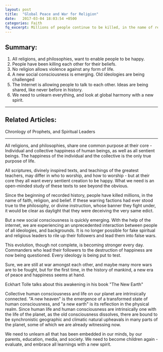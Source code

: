 ```yaml
---
layout: post
title:  "Global Peace and War for Religion"
date:   2017-03-04 18:03:54 +0500
categories: Faith
fq_excerpt: Millions of people continue to be killed, in the name of religion. No religion, or philosophy, endorses such atrocities. We need to re-evaluate the situation.
---
```



## Summary: ##
1. All religions, and philosophies, want to enable people to be happy.
2. People have been killing each other for their beliefs.
3. No religion allows violence against any form of life.
4. A new social consciousness is emerging. Old ideologies are being challenged
5.  The Internet is allowing people to talk to each other. Ideas are being shared, like never before in history.
6. We need to unlearn everything, and look at global harmony with a new spirit.

---

## Related Articles: ##

Chronlogy of Prophets, and Spiritual Leaders

---

All religions, and philosophies, share one common purpose at their core - Individual and collective happiness of human beings, as well as all sentient beings. The happiness of the individual and the collective is the only true purpose of life.

All scriptures, divinely inspired texts, and teachings of the greatest teachers, may differ in who to worship, and how to worship - but at their core they all want every sentient creation to be happy. What we need is an open-minded study of these texts to see beyond the obvious.

Since the beginning of recorded history, people have killed millions, in the name of faith, religion, and belief. If these warring factions had ever stood true to the philosophy, or divine instruction, whose banner they fight under, it would be clear as daylight that they were deceiving the very same edict.

But a new social consciousness is quickly emerging. With the help of the internet, we are experiencing an unprecedented interaction between people of all ideologies, and backgrounds. It is no longer possible for fake spiritual and religious leaders to rile up their followers and lead them into false wars. 

This evolution, though not complete, is becoming stronger every day. Commanders who lead their followers to the destruction of happiness are now being questioned. Every ideology is being put to test. 

Sure, we are still at war amongst each other, and maybe many more wars are to be fought, but for the first time, in the history of mankind, a new era of peace and happiness seems at hand. 

Eckhart Tolle talks about this awakening in his book "The New Earth"

Collective human consciousness and life on our planet are intrinsically connected. "A new heaven" is the emergence of a transformed state of human consciousness, and "a new earth" is its reflection in the physical realm. Since human life and human consciousness are intrinsically one with the life of the planet, as the old consciousness dissolves, there are bound to be synchronistic geographic and climatic natural upheavals in many parts of the planet, some of which we are already witnessing now.

We need to unlearn all that has been embedded in our minds, by our parents, education, media, and society. We need to become children again - evaluate, and embrace all learnings with a new spirit.


